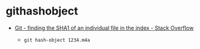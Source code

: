 githashobject
=============
- [Git - finding the SHA1 of an individual file in the index - Stack Overflow](https://stackoverflow.com/questions/460297/git-finding-the-sha1-of-an-individual-file-in-the-index)
    - ```batch
      git hash-object 1234.m4a
      ```